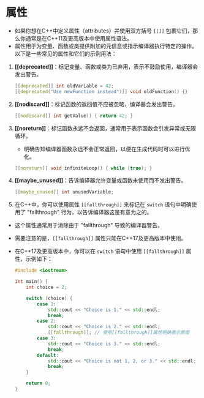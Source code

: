 # 属性

- 如果你想在C++中定义属性（attributes）并使用双方括号 `[[]]` 包裹它们，那么你通常是在C++11及更高版本中使用属性语法。
- 属性用于为变量、函数或类提供附加的元信息或指示编译器执行特定的操作。以下是一些常见的属性和它们的示例用法：

1. **[[deprecated]]**：标记变量、函数或类为已弃用，表示不鼓励使用，编译器会发出警告。

    ```C++
    [[deprecated]] int oldVariable = 42;
    [[deprecated("Use newFunction instead")]] void oldFunction() {}
    ```

2. **[[nodiscard]]**：标记函数的返回值不应被忽略，编译器会发出警告。

    ```C++
    [[nodiscard]] int getValue() { return 42; }
    ```

3. **[[noreturn]]**：标记函数永远不会返回，通常用于表示函数会引发异常或无限循环。
    - 明确告知编译器函数永远不会正常返回，以便在生成代码时可以进行优化。

    ```C++
    [[noreturn]] void infiniteLoop() { while (true); }
    ```

4. **[[maybe_unused]]**：告诉编译器允许变量或函数未使用而不发出警告。

    ```C++
    [[maybe_unused]] int unusedVariable;
    ```

5. 在C++中，你可以使用属性 `[[fallthrough]]` 来标记在 `switch` 语句中明确使用了 "fallthrough" 行为，以告诉编译器这是有意为之的。

- 这个属性通常用于消除由于 "fallthrough" 导致的编译器警告。
- 需要注意的是，`[[fallthrough]]` 属性只能在C++17及更高版本中使用。
- 在C++17及更高版本中，你可以在 `switch` 语句中使用 `[[fallthrough]]` 属性，示例如下：

    ```C++
    #include <iostream>
    
    int main() {
        int choice = 2;
    
        switch (choice) {
            case 1:
                std::cout << "Choice is 1." << std::endl;
                break;
            case 2:
                std::cout << "Choice is 2." << std::endl;
                [[fallthrough]]; // 使用[[fallthrough]]属性明确表示意图
            case 3:
                std::cout << "Choice is 3." << std::endl;
                break;
            default:
                std::cout << "Choice is not 1, 2, or 3." << std::endl;
                break;
        }
    
        return 0;
    }
    ```
